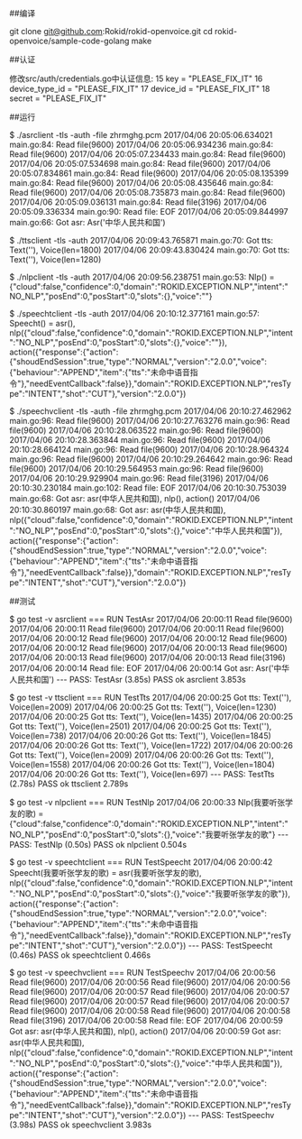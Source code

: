 ##编译

git clone git@github.com:Rokid/rokid-openvoice.git
cd rokid-openvoice/sample-code-golang
make

##认证

修改src/auth/credentials.go中认证信息:
15     key            = "PLEASE_FIX_IT"
16     device_type_id = "PLEASE_FIX_IT"
17     device_id      = "PLEASE_FIX_IT"
18     secret         = "PLEASE_FIX_IT"


##运行

$ ./asrclient -tls -auth -file zhrmghg.pcm
2017/04/06 20:05:06.634021 main.go:84: Read file(9600)
2017/04/06 20:05:06.934236 main.go:84: Read file(9600)
2017/04/06 20:05:07.234433 main.go:84: Read file(9600)
2017/04/06 20:05:07.534698 main.go:84: Read file(9600)
2017/04/06 20:05:07.834861 main.go:84: Read file(9600)
2017/04/06 20:05:08.135399 main.go:84: Read file(9600)
2017/04/06 20:05:08.435646 main.go:84: Read file(9600)
2017/04/06 20:05:08.735873 main.go:84: Read file(9600)
2017/04/06 20:05:09.036131 main.go:84: Read file(3196)
2017/04/06 20:05:09.336334 main.go:90: Read file: EOF
2017/04/06 20:05:09.844997 main.go:66: Got asr: Asr('中华人民共和国')

$ ./ttsclient -tls -auth
2017/04/06 20:09:43.765871 main.go:70: Got tts: Text(''), Voice(len=1800)
2017/04/06 20:09:43.830424 main.go:70: Got tts: Text(''), Voice(len=1280)

$ ./nlpclient -tls -auth
2017/04/06 20:09:56.238751 main.go:53: Nlp() = {"cloud":false,"confidence":0,"domain":"ROKID.EXCEPTION.NLP","intent":"NO_NLP","posEnd":0,"posStart":0,"slots":{},"voice":""}

$ ./speechtclient -tls -auth
2017/04/06 20:10:12.377161 main.go:57: Speecht() = asr(), nlp({"cloud":false,"confidence":0,"domain":"ROKID.EXCEPTION.NLP","intent":"NO_NLP","posEnd":0,"posStart":0,"slots":{},"voice":""}), action({"response":{"action":{"shoudEndSession":true,"type":"NORMAL","version":"2.0.0","voice":{"behaviour":"APPEND","item":{"tts":"未命中语音指令"},"needEventCallback":false}},"domain":"ROKID.EXCEPTION.NLP","resType":"INTENT","shot":"CUT"},"version":"2.0.0"})

$ ./speechvclient -tls -auth -file zhrmghg.pcm
2017/04/06 20:10:27.462962 main.go:96: Read file(9600)
2017/04/06 20:10:27.763276 main.go:96: Read file(9600)
2017/04/06 20:10:28.063522 main.go:96: Read file(9600)
2017/04/06 20:10:28.363844 main.go:96: Read file(9600)
2017/04/06 20:10:28.664124 main.go:96: Read file(9600)
2017/04/06 20:10:28.964324 main.go:96: Read file(9600)
2017/04/06 20:10:29.264642 main.go:96: Read file(9600)
2017/04/06 20:10:29.564953 main.go:96: Read file(9600)
2017/04/06 20:10:29.929904 main.go:96: Read file(3196)
2017/04/06 20:10:30.230184 main.go:102: Read file: EOF
2017/04/06 20:10:30.753039 main.go:68: Got asr: asr(中华人民共和国), nlp(), action()
2017/04/06 20:10:30.860197 main.go:68: Got asr: asr(中华人民共和国), nlp({"cloud":false,"confidence":0,"domain":"ROKID.EXCEPTION.NLP","intent":"NO_NLP","posEnd":0,"posStart":0,"slots":{},"voice":"中华人民共和国"}), action({"response":{"action":{"shoudEndSession":true,"type":"NORMAL","version":"2.0.0","voice":{"behaviour":"APPEND","item":{"tts":"未命中语音指令"},"needEventCallback":false}},"domain":"ROKID.EXCEPTION.NLP","resType":"INTENT","shot":"CUT"},"version":"2.0.0"})

##测试

$ go test -v asrclient
=== RUN   TestAsr
2017/04/06 20:00:11 Read file(9600)
2017/04/06 20:00:11 Read file(9600)
2017/04/06 20:00:11 Read file(9600)
2017/04/06 20:00:12 Read file(9600)
2017/04/06 20:00:12 Read file(9600)
2017/04/06 20:00:12 Read file(9600)
2017/04/06 20:00:13 Read file(9600)
2017/04/06 20:00:13 Read file(9600)
2017/04/06 20:00:13 Read file(3196)
2017/04/06 20:00:14 Read file: EOF
2017/04/06 20:00:14 Got asr: Asr('中华人民共和国')
--- PASS: TestAsr (3.85s)
PASS
ok      asrclient   3.853s

$ go test -v ttsclient
=== RUN   TestTts
2017/04/06 20:00:25 Got tts: Text(''), Voice(len=2009)
2017/04/06 20:00:25 Got tts: Text(''), Voice(len=1230)
2017/04/06 20:00:25 Got tts: Text(''), Voice(len=1435)
2017/04/06 20:00:25 Got tts: Text(''), Voice(len=2501)
2017/04/06 20:00:25 Got tts: Text(''), Voice(len=738)
2017/04/06 20:00:26 Got tts: Text(''), Voice(len=1845)
2017/04/06 20:00:26 Got tts: Text(''), Voice(len=1722)
2017/04/06 20:00:26 Got tts: Text(''), Voice(len=2009)
2017/04/06 20:00:26 Got tts: Text(''), Voice(len=1558)
2017/04/06 20:00:26 Got tts: Text(''), Voice(len=1804)
2017/04/06 20:00:26 Got tts: Text(''), Voice(len=697)
--- PASS: TestTts (2.78s)
PASS
ok      ttsclient   2.789s

$ go test -v nlpclient
=== RUN   TestNlp
2017/04/06 20:00:33 Nlp(我要听张学友的歌) = {"cloud":false,"confidence":0,"domain":"ROKID.EXCEPTION.NLP","intent":"NO_NLP","posEnd":0,"posStart":0,"slots":{},"voice":"我要听张学友的歌"}
--- PASS: TestNlp (0.50s)
PASS
ok      nlpclient   0.504s

$ go test -v speechtclient
=== RUN   TestSpeecht
2017/04/06 20:00:42 Speecht(我要听张学友的歌) = asr(我要听张学友的歌), nlp({"cloud":false,"confidence":0,"domain":"ROKID.EXCEPTION.NLP","intent":"NO_NLP","posEnd":0,"posStart":0,"slots":{},"voice":"我要听张学友的歌"}), action({"response":{"action":{"shoudEndSession":true,"type":"NORMAL","version":"2.0.0","voice":{"behaviour":"APPEND","item":{"tts":"未命中语音指令"},"needEventCallback":false}},"domain":"ROKID.EXCEPTION.NLP","resType":"INTENT","shot":"CUT"},"version":"2.0.0"})
--- PASS: TestSpeecht (0.46s)
PASS
ok      speechtclient   0.466s

$ go test -v speechvclient
=== RUN   TestSpeechv
2017/04/06 20:00:56 Read file(9600)
2017/04/06 20:00:56 Read file(9600)
2017/04/06 20:00:56 Read file(9600)
2017/04/06 20:00:57 Read file(9600)
2017/04/06 20:00:57 Read file(9600)
2017/04/06 20:00:57 Read file(9600)
2017/04/06 20:00:57 Read file(9600)
2017/04/06 20:00:58 Read file(9600)
2017/04/06 20:00:58 Read file(3196)
2017/04/06 20:00:58 Read file: EOF
2017/04/06 20:00:59 Got asr: asr(中华人民共和国), nlp(), action()
2017/04/06 20:00:59 Got asr: asr(中华人民共和国), nlp({"cloud":false,"confidence":0,"domain":"ROKID.EXCEPTION.NLP","intent":"NO_NLP","posEnd":0,"posStart":0,"slots":{},"voice":"中华人民共和国"}), action({"response":{"action":{"shoudEndSession":true,"type":"NORMAL","version":"2.0.0","voice":{"behaviour":"APPEND","item":{"tts":"未命中语音指令"},"needEventCallback":false}},"domain":"ROKID.EXCEPTION.NLP","resType":"INTENT","shot":"CUT"},"version":"2.0.0"})
--- PASS: TestSpeechv (3.98s)
PASS
ok      speechvclient   3.983s


